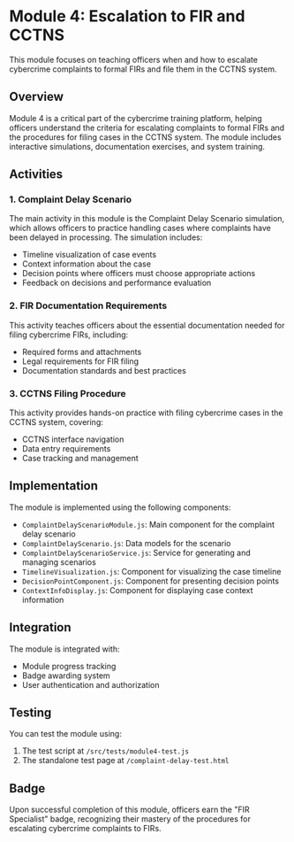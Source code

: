 # Module 4: Escalation to FIR and CCTNS

This module focuses on teaching officers when and how to escalate cybercrime complaints to formal FIRs and file them in the CCTNS system.

## Overview

Module 4 is a critical part of the cybercrime training platform, helping officers understand the criteria for escalating complaints to formal FIRs and the procedures for filing cases in the CCTNS system. The module includes interactive simulations, documentation exercises, and system training.

## Activities

### 1. Complaint Delay Scenario

The main activity in this module is the Complaint Delay Scenario simulation, which allows officers to practice handling cases where complaints have been delayed in processing. The simulation includes:

- Timeline visualization of case events
- Context information about the case
- Decision points where officers must choose appropriate actions
- Feedback on decisions and performance evaluation

### 2. FIR Documentation Requirements

This activity teaches officers about the essential documentation needed for filing cybercrime FIRs, including:

- Required forms and attachments
- Legal requirements for FIR filing
- Documentation standards and best practices

### 3. CCTNS Filing Procedure

This activity provides hands-on practice with filing cybercrime cases in the CCTNS system, covering:

- CCTNS interface navigation
- Data entry requirements
- Case tracking and management

## Implementation

The module is implemented using the following components:

- `ComplaintDelayScenarioModule.js`: Main component for the complaint delay scenario
- `ComplaintDelayScenario.js`: Data models for the scenario
- `ComplaintDelayScenarioService.js`: Service for generating and managing scenarios
- `TimelineVisualization.js`: Component for visualizing the case timeline
- `DecisionPointComponent.js`: Component for presenting decision points
- `ContextInfoDisplay.js`: Component for displaying case context information

## Integration

The module is integrated with:

- Module progress tracking
- Badge awarding system
- User authentication and authorization

## Testing

You can test the module using:

1. The test script at `/src/tests/module4-test.js`
2. The standalone test page at `/complaint-delay-test.html`

## Badge

Upon successful completion of this module, officers earn the "FIR Specialist" badge, recognizing their mastery of the procedures for escalating cybercrime complaints to FIRs.